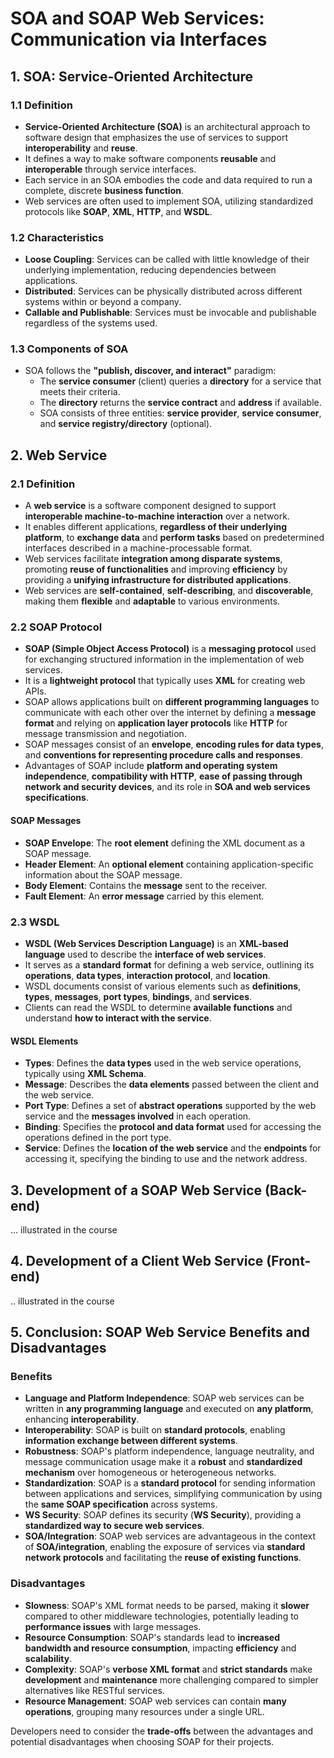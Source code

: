 
# SOA and SOAP Web Services: Communication via Interfaces

## 1. SOA: Service-Oriented Architecture

### 1.1 Definition
- **Service-Oriented Architecture (SOA)** is an architectural approach to software design that emphasizes the use of services to support **interoperability** and **reuse**.
- It defines a way to make software components **reusable** and **interoperable** through service interfaces.
- Each service in an SOA embodies the code and data required to run a complete, discrete **business function**.
- Web services are often used to implement SOA, utilizing standardized protocols like **SOAP**, **XML**, **HTTP**, and **WSDL**.

### 1.2 Characteristics
- **Loose Coupling**: Services can be called with little knowledge of their underlying implementation, reducing dependencies between applications.
- **Distributed**: Services can be physically distributed across different systems within or beyond a company.
- **Callable and Publishable**: Services must be invocable and publishable regardless of the systems used.

### 1.3 Components of SOA
- SOA follows the **"publish, discover, and interact"** paradigm:
  - The **service consumer** (client) queries a **directory** for a service that meets their criteria.
  - The **directory** returns the **service contract** and **address** if available.
  - SOA consists of three entities: **service provider**, **service consumer**, and **service registry/directory** (optional).

## 2. Web Service

### 2.1 Definition
- A **web service** is a software component designed to support **interoperable machine-to-machine interaction** over a network.
- It enables different applications, **regardless of their underlying platform**, to **exchange data** and **perform tasks** based on predetermined interfaces described in a machine-processable format.
- Web services facilitate **integration among disparate systems**, promoting **reuse of functionalities** and improving **efficiency** by providing a **unifying infrastructure for distributed applications**.
- Web services are **self-contained**, **self-describing**, and **discoverable**, making them **flexible** and **adaptable** to various environments.

### 2.2 SOAP Protocol
- **SOAP (Simple Object Access Protocol)** is a **messaging protocol** used for exchanging structured information in the implementation of web services.
- It is a **lightweight protocol** that typically uses **XML** for creating web APIs.
- SOAP allows applications built on **different programming languages** to communicate with each other over the internet by defining a **message format** and relying on **application layer protocols** like **HTTP** for message transmission and negotiation.
- SOAP messages consist of an **envelope**, **encoding rules for data types**, and **conventions for representing procedure calls and responses**.
- Advantages of SOAP include **platform and operating system independence**, **compatibility with HTTP**, **ease of passing through network and security devices**, and its role in **SOA and web services specifications**.

#### SOAP Messages
- **SOAP Envelope**: The **root element** defining the XML document as a SOAP message.
- **Header Element**: An **optional element** containing application-specific information about the SOAP message.
- **Body Element**: Contains the **message** sent to the receiver.
- **Fault Element**: An **error message** carried by this element.

### 2.3 WSDL
- **WSDL (Web Services Description Language)** is an **XML-based language** used to describe the **interface of web services**.
- It serves as a **standard format** for defining a web service, outlining its **operations**, **data types**, **interaction protocol**, and **location**.
- WSDL documents consist of various elements such as **definitions**, **types**, **messages**, **port types**, **bindings**, and **services**.
- Clients can read the WSDL to determine **available functions** and understand **how to interact with the service**.

#### WSDL Elements
- **Types**: Defines the **data types** used in the web service operations, typically using **XML Schema**.
- **Message**: Describes the **data elements** passed between the client and the web service.
- **Port Type**: Defines a set of **abstract operations** supported by the web service and the **messages involved** in each operation.
- **Binding**: Specifies the **protocol and data format** used for accessing the operations defined in the port type.
- **Service**: Defines the **location of the web service** and the **endpoints** for accessing it, specifying the binding to use and the network address.

## 3. Development of a SOAP Web Service (Back-end)
... illustrated in the course

## 4. Development of a Client Web Service (Front-end)
.. illustrated in the course

## 5. Conclusion: SOAP Web Service Benefits and Disadvantages

### Benefits
- **Language and Platform Independence**: SOAP web services can be written in **any programming language** and executed on **any platform**, enhancing **interoperability**.
- **Interoperability**: SOAP is built on **standard protocols**, enabling **information exchange between different systems**.
- **Robustness**: SOAP's platform independence, language neutrality, and message communication usage make it a **robust** and **standardized mechanism** over homogeneous or heterogeneous networks.
- **Standardization**: SOAP is a **standard protocol** for sending information between applications and services, simplifying communication by using the **same SOAP specification** across systems.
- **WS Security**: SOAP defines its security (**WS Security**), providing a **standardized way to secure web services**.
- **SOA/Integration**: SOAP web services are advantageous in the context of **SOA/integration**, enabling the exposure of services via **standard network protocols** and facilitating the **reuse of existing functions**.

### Disadvantages
- **Slowness**: SOAP's XML format needs to be parsed, making it **slower** compared to other middleware technologies, potentially leading to **performance issues** with large messages.
- **Resource Consumption**: SOAP's standards lead to **increased bandwidth and resource consumption**, impacting **efficiency** and **scalability**.
- **Complexity**: SOAP's **verbose XML format** and **strict standards** make **development** and **maintenance** more challenging compared to simpler alternatives like RESTful services.
- **Resource Management**: SOAP web services can contain **many operations**, grouping many resources under a single URL.

Developers need to consider the **trade-offs** between the advantages and potential disadvantages when choosing SOAP for their projects.
```